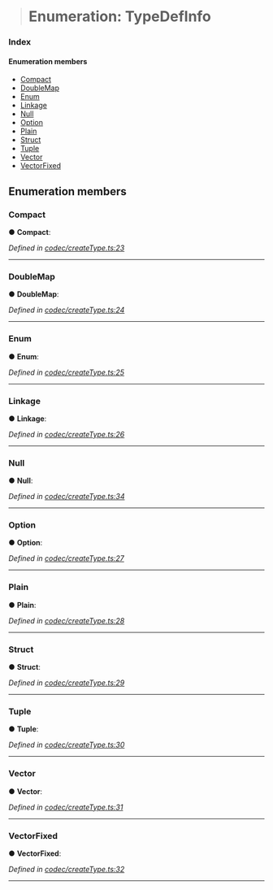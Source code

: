> # Enumeration: TypeDefInfo

### Index

#### Enumeration members

* [Compact](_codec_createtype_.typedefinfo.md#compact)
* [DoubleMap](_codec_createtype_.typedefinfo.md#doublemap)
* [Enum](_codec_createtype_.typedefinfo.md#enum)
* [Linkage](_codec_createtype_.typedefinfo.md#linkage)
* [Null](_codec_createtype_.typedefinfo.md#null)
* [Option](_codec_createtype_.typedefinfo.md#option)
* [Plain](_codec_createtype_.typedefinfo.md#plain)
* [Struct](_codec_createtype_.typedefinfo.md#struct)
* [Tuple](_codec_createtype_.typedefinfo.md#tuple)
* [Vector](_codec_createtype_.typedefinfo.md#vector)
* [VectorFixed](_codec_createtype_.typedefinfo.md#vectorfixed)

## Enumeration members

###  Compact

● **Compact**:

*Defined in [codec/createType.ts:23](https://github.com/polkadot-js/api/blob/ed19ba9/packages/types/src/codec/createType.ts#L23)*

___

###  DoubleMap

● **DoubleMap**:

*Defined in [codec/createType.ts:24](https://github.com/polkadot-js/api/blob/ed19ba9/packages/types/src/codec/createType.ts#L24)*

___

###  Enum

● **Enum**:

*Defined in [codec/createType.ts:25](https://github.com/polkadot-js/api/blob/ed19ba9/packages/types/src/codec/createType.ts#L25)*

___

###  Linkage

● **Linkage**:

*Defined in [codec/createType.ts:26](https://github.com/polkadot-js/api/blob/ed19ba9/packages/types/src/codec/createType.ts#L26)*

___

###  Null

● **Null**:

*Defined in [codec/createType.ts:34](https://github.com/polkadot-js/api/blob/ed19ba9/packages/types/src/codec/createType.ts#L34)*

___

###  Option

● **Option**:

*Defined in [codec/createType.ts:27](https://github.com/polkadot-js/api/blob/ed19ba9/packages/types/src/codec/createType.ts#L27)*

___

###  Plain

● **Plain**:

*Defined in [codec/createType.ts:28](https://github.com/polkadot-js/api/blob/ed19ba9/packages/types/src/codec/createType.ts#L28)*

___

###  Struct

● **Struct**:

*Defined in [codec/createType.ts:29](https://github.com/polkadot-js/api/blob/ed19ba9/packages/types/src/codec/createType.ts#L29)*

___

###  Tuple

● **Tuple**:

*Defined in [codec/createType.ts:30](https://github.com/polkadot-js/api/blob/ed19ba9/packages/types/src/codec/createType.ts#L30)*

___

###  Vector

● **Vector**:

*Defined in [codec/createType.ts:31](https://github.com/polkadot-js/api/blob/ed19ba9/packages/types/src/codec/createType.ts#L31)*

___

###  VectorFixed

● **VectorFixed**:

*Defined in [codec/createType.ts:32](https://github.com/polkadot-js/api/blob/ed19ba9/packages/types/src/codec/createType.ts#L32)*

___